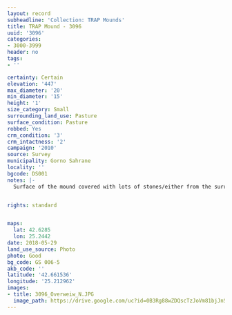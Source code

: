 ```yaml
---
layout: record
subheadline: 'Collection: TRAP Mounds'
title: TRAP Mound - 3096
uuid: '3096'
categories:
- 3000-3999
header: no
tags:
- ''

certainty: Certain
elevation: '447'
max_diameter: '20'
min_diameter: '15'
height: '1'
size_category: Small
surrounding_land_use: Pasture
surface_condition: Pasture
robbed: Yes
crm_condition: '3'
crm_intactness: '2'
campaign: '2010'
source: Survey
municipality: Gorno Sahrane
locality: ''
bgcode: DS001
notes: |-
  Surface of the mound covered with lots of stones/either from the surrounding pasture or from the mound.


rights: standard


maps:
  lat: 42.6285
  lon: 25.2442
date: 2018-05-29
land_use_source: Photo
photo: Good
bg_code: GS 006-5
akb_code: ''
latitude: '42.661536'
longitude: '25.212962'
images:
- title: 3096_Overweiw_N.JPG
  image_path: https://drive.google.com/uc?id=0B3Rg88wZDQscTzJoVm81bjJnS2s
---
```

